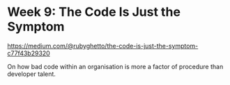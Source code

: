 # Week 9: The Code Is Just the Symptom

https://medium.com/@rubyghetto/the-code-is-just-the-symptom-c77f43b29320

On how bad code within an organisation is more a factor of procedure than developer talent.
